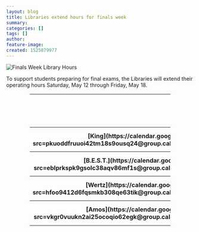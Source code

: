 ```yaml
---
layout: blog
title: Libraries extend hours for finals week
summary:
categories: []
tags: []
author:
feature-image:
created: 1525879977
---
```

![Finals Week Library Hours](/images/post-images/18-05_Finals-Hours.png)

To support students preparing for final exams, the Libraries will extend their operating hours Saturday, May 12 through Friday, May 18.

<center>

<table border="0" cellpadding="10" cellspacing="1" style="width:75%;">

<thead>

<tr>

<th scope="row"> </th>

<th scope="col">Saturday, May 12</th>

<th scope="col">Sunday, May 13</th>

<th scope="col">Monday, May 14 - Thursday, May 17</th>

<th scope="col">Friday, May 18</th>

</tr>

</thead>

<tbody>

<tr>

<th scope="row">[King](https://calendar.google.com/calendar/embed?src=pkuoddfruuoi42tm18s9ousq24@group.calendar.google.com&ctz=America/New_York)</th>

<td>24 hours</td>

<td>24 hours</td>

<td>24 hours</td>

<td>Closes at 5 p.m.</td>

</tr>

<tr>

<th scope="row">[B.E.S.T.](https://calendar.google.com/calendar/embed?src=eblprkspk9gsolc38aqv86mf1s@group.calendar.google.com&ctz=America/New_York)</th>

<td>9 a.m. - 10 p.m.</td>

<td>9 a.m. - 2 a.m.</td>

<td>7:30 a.m. - 2 a.m.</td>

<td>7:30 a.m. - 5 p.m.</td>

</tr>

<tr>

<th scope="row">[Wertz](https://calendar.google.com/calendar/embed?src=hfoo9412d6fqsmkb308qe63tik@group.calendar.google.com&ctz=America/New_York)</th>

<td>Noon - 6 p.m.</td>

<td>Noon - 11 p.m.</td>

<td>8 a.m. - 11 p.m.</td>

<td>8 a.m. - 5 p.m.</td>

</tr>

<tr>

<th scope="row">[Amos](https://calendar.google.com/calendar/embed?src=vkgr0vuukn2ai25ocoqio62egk@group.calendar.google.com&ctz=America/New_York)</th>

<td>1 - 5 p.m.</td>

<td>1 - 11 p.m.</td>

<td>8 a.m. - 11 p.m.</td>

<td>8 a.m. - 5 p.m.</td>

</tr>

</tbody>

</table>

</center>

